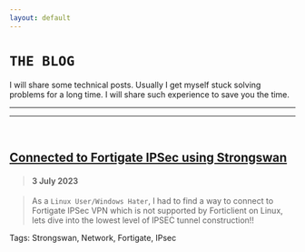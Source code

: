 ```yaml
---
layout: default
---
```


# `THE BLOG`

I will share some technical posts. Usually I get myself stuck solving problems for a long time. I will share such experience to save you the time.

* * *
* * *
<br>

## [Connected to Fortigate IPSec using Strongswan](https://rz1207.github.io/blog/ipsec-fortigate-linux-7-2023)
> #### 3 July 2023

> As a `Linux User/Windows Hater`, I had to find a way to connect to Fortigate IPSec VPN which is not supported by Forticlient on Linux, lets dive into the lowest level of IPSEC tunnel construction!!

Tags: Strongswan, Network, Fortigate, IPsec